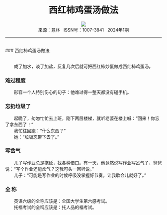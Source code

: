 # <center>西红柿鸡蛋汤做法</center>

<div align=center><img src="http://fslib.vip.qikan.cn/img.ashx?key=%d7%f7%d5%df%a3%ba"></div>

<center>来源：意林   ISSN号：1007-3841   2024年1期</center>

* * *

<br>### 西红柿鸡蛋汤做法

  
<br>　　咸了加水，淡了加盐，反复几次后就可把西红柿炒蛋做成西红柿鸡蛋汤。

### 难过程度

  
　　形容一个人特别伤心的句子：他难过得一整天都没有碰手机。

### 忘扔垃圾了

  
　　起晚了，匆匆忙忙去上班，刚下两层楼梯，就听老婆在楼上喊：“回来！你忘了拿东西了！”  
　　我忙往回跑：“什么东西？”  
　　她：“垃圾忘带下去了。”

### 写岔气

  
　　儿子写作业总是拖延，找各种借口。有一天，他竟然说写作业写岔气了，爸爸说：“写个作业还能岔气？这我可头一回听说。”  
　　儿子：“可能是写作业的时候呼吸没掌握好节奏，让我歇会儿就好了。”

### 全 称

  
　　英语六级的全称应该是：全国大学生第六感考试。  
　　托福考试的全稱应该是：托人品的福考试。
